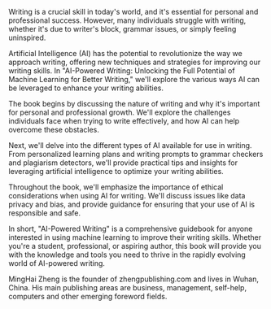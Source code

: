 

Writing is a crucial skill in today's world, and it's essential for personal and professional success. However, many individuals struggle with writing, whether it's due to writer's block, grammar issues, or simply feeling uninspired.

Artificial Intelligence (AI) has the potential to revolutionize the way we approach writing, offering new techniques and strategies for improving our writing skills. In "AI-Powered Writing: Unlocking the Full Potential of Machine Learning for Better Writing," we'll explore the various ways AI can be leveraged to enhance your writing abilities.

The book begins by discussing the nature of writing and why it's important for personal and professional growth. We'll explore the challenges individuals face when trying to write effectively, and how AI can help overcome these obstacles.

Next, we'll delve into the different types of AI available for use in writing. From personalized learning plans and writing prompts to grammar checkers and plagiarism detectors, we'll provide practical tips and insights for leveraging artificial intelligence to optimize your writing abilities.

Throughout the book, we'll emphasize the importance of ethical considerations when using AI for writing. We'll discuss issues like data privacy and bias, and provide guidance for ensuring that your use of AI is responsible and safe.

In short, "AI-Powered Writing" is a comprehensive guidebook for anyone interested in using machine learning to improve their writing skills. Whether you're a student, professional, or aspiring author, this book will provide you with the knowledge and tools you need to thrive in the rapidly evolving world of AI-powered writing.

MingHai Zheng is the founder of zhengpublishing.com and lives in Wuhan, China. His main publishing areas are business, management, self-help, computers and other emerging foreword fields.
